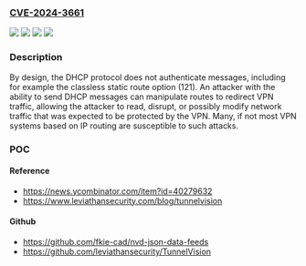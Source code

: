 ### [CVE-2024-3661](https://cve.mitre.org/cgi-bin/cvename.cgi?name=CVE-2024-3661)
![](https://img.shields.io/static/v1?label=Product&message=DHCP&color=blue)
![](https://img.shields.io/static/v1?label=Version&message=n%2Fa&color=blue)
![](https://img.shields.io/static/v1?label=Vulnerability&message=CWE-306%20Missing%20Authentication%20for%20Critical%20Function&color=brighgreen)
![](https://img.shields.io/static/v1?label=Vulnerability&message=CWE-501%20Trust%20Boundary%20Violation&color=brighgreen)

### Description

By design, the DHCP protocol does not authenticate messages, including for example the classless static route option (121). An attacker with the ability to send DHCP messages can manipulate routes to redirect VPN traffic, allowing the attacker to read, disrupt, or possibly modify network traffic that was expected to be protected by the VPN. Many, if not most VPN systems based on IP routing are susceptible to such attacks.

### POC

#### Reference
- https://news.ycombinator.com/item?id=40279632
- https://www.leviathansecurity.com/blog/tunnelvision

#### Github
- https://github.com/fkie-cad/nvd-json-data-feeds
- https://github.com/leviathansecurity/TunnelVision

